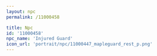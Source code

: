 ```yaml
---
layout: npc
permalink: /11000458

title: Npc
id: '11000458'
npc_name: 'Injured Guard'
icon_url: 'portrait/npc/11000447_mapleguard_rest_p.png'
---
```

